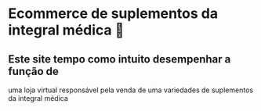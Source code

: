 # Ecommerce de suplementos da integral médica :muscle:
##  Este site tempo como intuito desempenhar a função de
uma loja virtual responsável pela venda de uma variedades
 de suplementos da integral médica